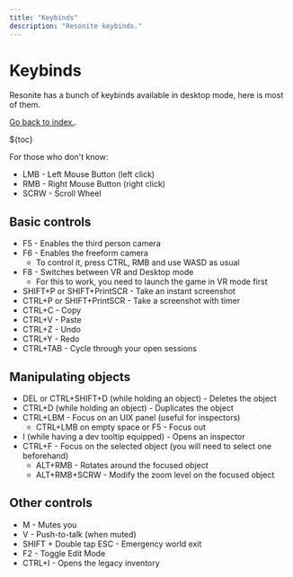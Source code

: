 ```yaml
---
title: "Keybinds"
description: "Resonite keybinds."
---
```


# Keybinds

Resonite has a bunch of keybinds available in desktop mode, here is most of them.

[Go back to index.](/wiki/resonite/).

${toc}

For those who don't know:

- LMB - Left Mouse Button (left click)
- RMB - Right Mouse Button (right click)
- SCRW - Scroll Wheel

## Basic controls

- F5 - Enables the third person camera
- F6 - Enables the freeform camera
  - To control it, press CTRL, RMB and use WASD as usual
- F8 - Switches between VR and Desktop mode
  - For this to work, you need to launch the game in VR mode first
- SHIFT+P or SHIFT+PrintSCR - Take an instant screenshot
- CTRL+P or SHIFT+PrintSCR - Take a screenshot with timer
- CTRL+C - Copy
- CTRL+V - Paste
- CTRL+Z - Undo
- CTRL+Y - Redo
- CTRL+TAB - Cycle through your open sessions

## Manipulating objects

- DEL or CTRL+SHIFT+D (while holding an object) - Deletes the object
- CTRL+D (while holding an object) - Duplicates the object
- CTRL+LBM - Focus on an UIX panel (useful for inspectors)
  - CTRL+LMB on empty space or F5 - Focus out
- I (while having a dev tooltip equipped) - Opens an inspector
- CTRL+F - Focus on the selected object (you will need to select one beforehand)
  - ALT+RMB - Rotates around the focused object
  - ALT+RMB+SCRW - Modify the zoom level on the focused object

## Other controls

- M - Mutes you
- V - Push-to-talk (when muted)
- SHIFT + Double tap ESC - Emergency world exit
- F2 - Toggle Edit Mode
- CTRL+I - Opens the legacy inventory
